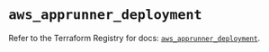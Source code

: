 # `aws_apprunner_deployment`

Refer to the Terraform Registry for docs: [`aws_apprunner_deployment`](https://registry.terraform.io/providers/hashicorp/aws/5.72.0/docs/resources/apprunner_deployment).

